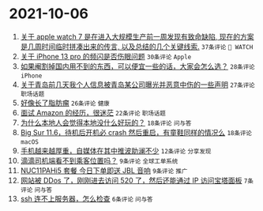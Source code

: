 # 2021-10-06

1. [关于 apple watch 7 是在进入大规模生产前一周发现有致命缺陷, 现在的方案是几周时间临时拼凑出来的传言, 以及总结的几个关键线索.](https://www.v2ex.com/t/806039) `37条评论` ` WATCH`
1. [关于 iPhone 13 pro 的频闪是否伤眼问题](https://www.v2ex.com/t/806067) `30条评论` `Apple`
1. [如果阉割掉国内用不到的东西，可以便宜一些的话，大家会怎么选？](https://www.v2ex.com/t/806052) `28条评论` `iPhone`
1. [关于青岛前几天我个人信息被青岛某公司曝光并恶意中伤的一些声明](https://www.v2ex.com/t/806072) `27条评论` `职场话题`
1. [好像长了脂肪瘤](https://www.v2ex.com/t/806038) `26条评论` `健康`
1. [面试 Amazon 的经历，很迷茫](https://www.v2ex.com/t/806050) `22条评论` `职场话题`
1. [为什么本地人会觉得本地没什么好玩的？](https://www.v2ex.com/t/806053) `18条评论` `问与答`
1. [Big Sur 11.6，待机后开机必 crash 然后重启，有童鞋同样的情况么](https://www.v2ex.com/t/806036) `18条评论` `macOS`
1. [手机越来越厚重，自媒体在其中推波助澜不少](https://www.v2ex.com/t/806058) `12条评论` `分享发现`
1. [滴滴司机端看不到乘客位置吗？](https://www.v2ex.com/t/806064) `9条评论` `全球工单系统`
1. [NUC11PAHi5 套餐 今日下单即送 JBL 音响](https://www.v2ex.com/t/806060) `9条评论` `推广`
1. [网站被 DDos 了，刚刚进去访问 520 了，然后还能通过 IP 访问宝塔面板](https://www.v2ex.com/t/806065) `7条评论` `问与答`
1. [ssh 连不上服务器，怎么检查](https://www.v2ex.com/t/806046) `6条评论` `问与答`
